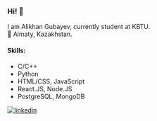 ### Hi! 👋
I am Alikhan Gubayev, currently student at KBTU. <br>
📍 Almaty, Kazakhstan. <br>

#### Skills: 
<ul>
  <li>C/C++</li>
  <li>Python</li>
  <li>HTML/CSS, JavaScript</li>
  <li>React.JS, Node.JS</li>
  <li>PostgreSQL, MongoDB</li>
</ul>

[![linkedin](https://img.shields.io/badge/linkedin-0A66C2?style=for-the-badge&logo=linkedin&logoColor=white)](https://www.linkedin.com/in/alikhan-gubayev-773855233/)

<!--
**akidra4L/akidra4L** is a ✨ _special_ ✨ repository because its `README.md` (this file) appears on your GitHub profile.

Here are some ideas to get you started:

- 🔭 I’m currently working on ...
- 🌱 I’m currently learning ...
- 👯 I’m looking to collaborate on ...
- 🤔 I’m looking for help with ...
- 💬 Ask me about ...
- 📫 How to reach me: ...
- 😄 Pronouns: ...
- ⚡ Fun fact: ...
-->
